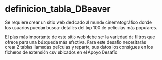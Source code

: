 # definicion_tabla_DBeaver
Se requiere crear un sitio web dedicado al mundo cinematográfico donde los usuarios puedan buscar detalles del top 100 de películas más populares. 

El plus más importante de este sitio web debe ser la variedad de filtros que ofrece para una búsqueda más efectiva.
Para este desafío necesitarás crear 2 tablas llamadas películas y reparto, sus datos los consigues en los ficheros de extensión csv ubicados en el Apoyo Desafío.
